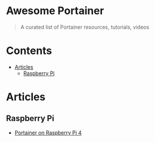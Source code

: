# Awesome Portainer

> A curated list of Portainer resources, tutorials, videos

# Contents <!-- omit in toc -->

<!-- TOC -->

- [Articles](#articles)
  - [Raspberry Pi ](#raspberry-pi)

<!-- /TOC -->

# Articles

## Raspberry Pi 
- [Portainer on Raspberry Pi 4](https://sustainablewww.org/principles/how-to-set-up-portainer-on-raspberry-pi-4)
